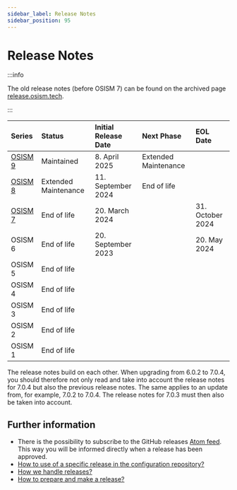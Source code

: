 ```yaml
---
sidebar_label: Release Notes
sidebar_position: 95
---
```


# Release Notes

:::info

The old release notes (before OSISM 7) can be found on the archived page
[release.osism.tech](https://release.osism.tech).

:::

| Series                  | Status               | Initial Release Date | Next Phase           | EOL Date         |
|:------------------------|:---------------------|:---------------------|:---------------------|:-----------------|
| [OSISM 9](./osism-9.md) | Maintained           | 8. April 2025        | Extended Maintenance |                  |
| [OSISM 8](./osism-8.md) | Extended Maintenance | 11. September 2024   | End of life          |                  |
| [OSISM 7](./osism-7.md) | End of life          | 20. March 2024       |                      | 31. October 2024 |
| OSISM 6                 | End of life          | 20. September 2023   |                      | 20. May 2024     |
| OSISM 5                 | End of life          |                      |                      |                  |
| OSISM 4                 | End of life          |                      |                      |                  |
| OSISM 3                 | End of life          |                      |                      |                  |
| OSISM 2                 | End of life          |                      |                      |                  |
| OSISM 1                 | End of life          |                      |                      |                  |

The release notes build on each other. When upgrading from 6.0.2 to 7.0.4, you should
therefore not only read and take into account the release notes for 7.0.4 but also the
previous release notes. The same applies to an update from, for example, 7.0.2 to 7.0.4.
The release notes for 7.0.3 must then also be taken into account.

## Further information

* There is the possibility to subscribe to the GitHub releases [Atom feed](https://github.com/osism/release/releases.atom).
  This way you will be informed directly when a release has been approved.
* [How to use of a specific release in the configuration repository?](https://osism.tech/docs/guides/configuration-guide/manager#stable-release)
* [How we handle releases?](https://osism.tech/docs/guides/other-guides/developer-guide/releases#how-we-handle-releases)
* [How to prepare and make a release?](https://osism.tech/docs/guides/other-guides/developer-guide/releases#how-to-make-a-release)
